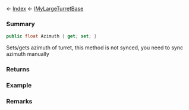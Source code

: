 ← [Index](Api-Index) ← [IMyLargeTurretBase](Sandbox.ModAPI.Ingame.IMyLargeTurretBase)

### Summary

```csharp
public float Azimuth { get; set; }
```

Sets/gets azimuth of turret, this method is not synced, you need to sync azimuth manually

### Returns

### Example

### Remarks


